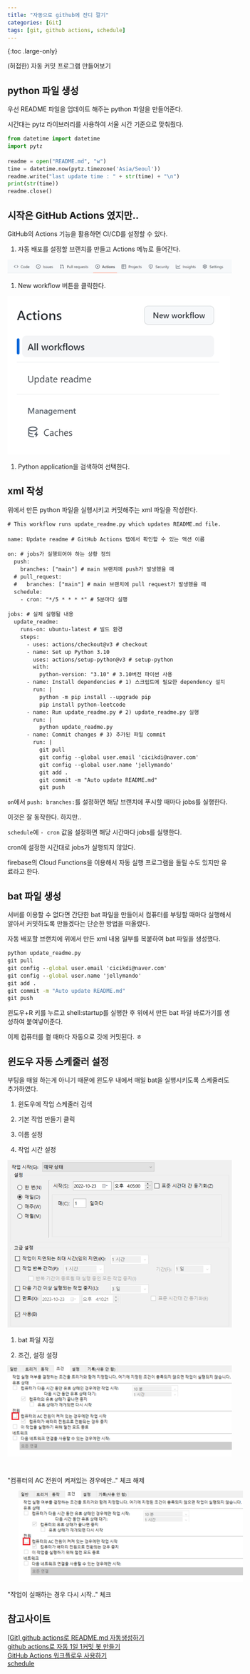 ```yaml
---
title: "자동으로 github에 잔디 깔기"
categories: [Git]
tags: [git, github actions, schedule]
---
```


{:toc .large-only}

(허접한) 자동 커밋 프로그램 만들어보기

## python 파일 생성

우선 README 파일을 업데이트 해주는 python 파일을 만들어준다.

시간대는 pytz 라이브러리를 사용하여 서울 시간 기준으로 맞춰줬다.

```py
from datetime import datetime
import pytz

readme = open("README.md", "w")
time = datetime.now(pytz.timezone('Asia/Seoul'))
readme.write("last update time : " + str(time) + "\n")
print(str(time))
readme.close()
```

## 시작은 GitHub Actions 였지만..

GitHub의 Actions 기능을 활용하면 CI/CD를 설정할 수 있다.

1. 자동 배포를 설정할 브랜치를 만들고 Actions 메뉴로 들어간다.

<img src="/assets/img/blog/2022-10-23-github-actions_01.png">

1. New workflow 버튼을 클릭한다.

<img src="/assets/img/blog/2022-10-23-github-actions_02.png">

1. Python application을 검색하여 선택한다.

## xml 작성

위에서 만든 python 파일을 실행시키고 커밋해주는 xml 파일을 작성한다.

```xml
# This workflow runs update_readme.py which updates README.md file.

name: Update readme # GitHub Actions 탭에서 확인할 수 있는 액션 이름

on: # jobs가 실행되어야 하는 상황 정의
  push:
    branches: ["main"] # main 브랜치에 push가 발생했을 때
  # pull_request:
  #   branches: ["main"] # main 브랜치에 pull request가 발생했을 때
  schedule:
    - cron: "*/5 * * * *" # 5분마다 실행

jobs: # 실제 실행될 내용
  update_readme:
    runs-on: ubuntu-latest # 빌드 환경
    steps:
      - uses: actions/checkout@v3 # checkout
      - name: Set up Python 3.10
        uses: actions/setup-python@v3 # setup-python
        with:
          python-version: "3.10" # 3.10버전 파이썬 사용
      - name: Install dependencies # 1) 스크립트에 필요한 dependency 설치
        run: |
          python -m pip install --upgrade pip
          pip install python-leetcode
      - name: Run update_readme.py # 2) update_readme.py 실행
        run: |
          python update_readme.py
      - name: Commit changes # 3) 추가된 파일 commit
        run: |
          git pull
          git config --global user.email 'cicikdi@naver.com'
          git config --global user.name 'jellymando'
          git add .
          git commit -m "Auto update README.md"
          git push
```

`on`에서 `push: branches:`를 설정하면 해당 브랜치에 푸시할 때마다 jobs를 실행한다.

이것은 잘 동작한다. 하지만..

`schedule`에 `- cron` 값을 설정하면 해당 시간마다 jobs를 실행한다.

cron에 설정한 시간대로 jobs가 실행되지 않았다.

firebase의 Cloud Functions을 이용해서 자동 실행 프로그램을 돌릴 수도 있지만 유료라고 한다.

## bat 파일 생성

서버를 이용할 수 없다면 간단한 bat 파일을 만들어서 컴퓨터를 부팅할 때마다 실행해서 알아서 커밋하도록 만들겠다는 단순한 방법을 떠올렸다.

자동 배포할 브랜치에 위에서 만든 xml 내용 일부를 복붙하여 bat 파일을 생성했다.

```bat
python update_readme.py
git pull
git config --global user.email 'cicikdi@naver.com'
git config --global user.name 'jellymando'
git add .
git commit -m "Auto update README.md"
git push
```

윈도우+R 키를 누르고 shell:startup를 실행한 후 위에서 만든 bat 파일 바로가기를 생성하여 붙여넣어준다.

이제 컴퓨터를 켤 때마다 자동으로 깃에 커밋된다. ㅎ

## 윈도우 자동 스케줄러 설정

부팅을 매일 하는게 아니기 때문에 윈도우 내에서 매일 bat을 실행시키도록 스케줄러도 추가하였다.

1. 윈도우에 작업 스케줄러 검색

1. 기본 작업 만들기 클릭

1. 이름 설정

1. 작업 시간 설정

<img src="/assets/img/blog/2022-10-23-github-actions_03.png">

1. bat 파일 지정

1. 조건, 설정 설정

<img src="/assets/img/blog/2022-10-23-github-actions_04.png" style="margin-bottom: 25px;">

"컴퓨터의 AC 전원이 켜져있는 경우에만.." 체크 해제

<img src="/assets/img/blog/2022-10-23-github-actions_04.png" style="margin: 0 25px;">

"작업이 실패하는 경우 다시 시작.." 체크

## 참고사이트

[[Git] github actions로 README.md 자동생성하기](https://holika.tistory.com/entry/Git-github-actions%EB%A1%9C-READMEmd-%EC%9E%90%EB%8F%99%EC%83%9D%EC%84%B1%ED%95%98%EA%B8%B0)<br/>
[github actions로 자동 1일 1커밋 봇 만들기](https://this-programmer.tistory.com/490)<br/>
[GitHub Actions 워크플로우 사용하기](https://blog.outsider.ne.kr/1510)<br/>
[schedule](https://docs.github.com/en/actions/using-workflows/events-that-trigger-workflows#schedule)
